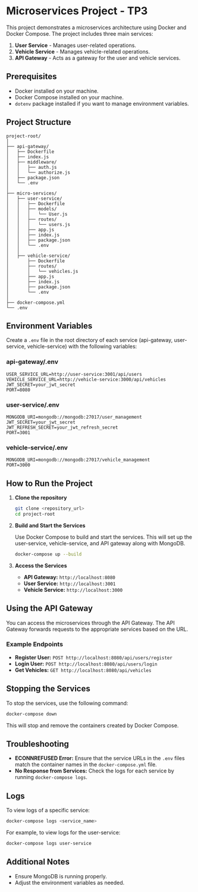 # Microservices Project - TP3

This project demonstrates a microservices architecture using Docker and Docker Compose. The project includes three main services:

1. **User Service** - Manages user-related operations.
2. **Vehicle Service** - Manages vehicle-related operations.
3. **API Gateway** - Acts as a gateway for the user and vehicle services.

## Prerequisites

- Docker installed on your machine.
- Docker Compose installed on your machine.
- `dotenv` package installed if you want to manage environment variables.

## Project Structure

```
project-root/
│
├── api-gateway/
│   ├── Dockerfile
│   ├── index.js
│   ├── middleware/
│   │   ├── auth.js
│   │   └── authorize.js
│   ├── package.json
│   └── .env
│
├── micro-services/
│   ├── user-service/
│   │   ├── Dockerfile
│   │   ├── models/
│   │   │   └── User.js
│   │   ├── routes/
│   │   │   └── users.js
│   │   ├── app.js
│   │   ├── index.js
│   │   ├── package.json
│   │   └── .env
│   │
│   ├── vehicle-service/
│       ├── Dockerfile
│       ├── routes/
│       │   └── vehicles.js
│       ├── app.js
│       ├── index.js
│       ├── package.json
│       └── .env
│
├── docker-compose.yml
└── .env
```

## Environment Variables

Create a `.env` file in the root directory of each service (api-gateway, user-service, vehicle-service) with the following variables:

### api-gateway/.env

```
USER_SERVICE_URL=http://user-service:3001/api/users
VEHICLE_SERVICE_URL=http://vehicle-service:3000/api/vehicles
JWT_SECRET=your_jwt_secret
PORT=8080
```

### user-service/.env

```
MONGODB_URI=mongodb://mongodb:27017/user_management
JWT_SECRET=your_jwt_secret
JWT_REFRESH_SECRET=your_jwt_refresh_secret
PORT=3001
```

### vehicle-service/.env

```
MONGODB_URI=mongodb://mongodb:27017/vehicle_management
PORT=3000
```

## How to Run the Project

1. **Clone the repository**

   ```bash
   git clone <repository_url>
   cd project-root
   ```

2. **Build and Start the Services**

   Use Docker Compose to build and start the services. This will set up the user-service, vehicle-service, and API gateway along with MongoDB.

   ```bash
   docker-compose up --build
   ```

3. **Access the Services**

   - **API Gateway:** `http://localhost:8080`
   - **User Service:** `http://localhost:3001`
   - **Vehicle Service:** `http://localhost:3000`

## Using the API Gateway

You can access the microservices through the API Gateway. The API Gateway forwards requests to the appropriate services based on the URL.

### Example Endpoints

- **Register User:** `POST http://localhost:8080/api/users/register`
- **Login User:** `POST http://localhost:8080/api/users/login`
- **Get Vehicles:** `GET http://localhost:8080/api/vehicles`

## Stopping the Services

To stop the services, use the following command:

```bash
docker-compose down
```

This will stop and remove the containers created by Docker Compose.

## Troubleshooting

- **ECONNREFUSED Error:** Ensure that the service URLs in the `.env` files match the container names in the `docker-compose.yml` file.
- **No Response from Services:** Check the logs for each service by running `docker-compose logs`.

## Logs

To view logs of a specific service:

```bash
docker-compose logs <service_name>
```

For example, to view logs for the user-service:

```bash
docker-compose logs user-service
```

## Additional Notes

- Ensure MongoDB is running properly.
- Adjust the environment variables as needed.